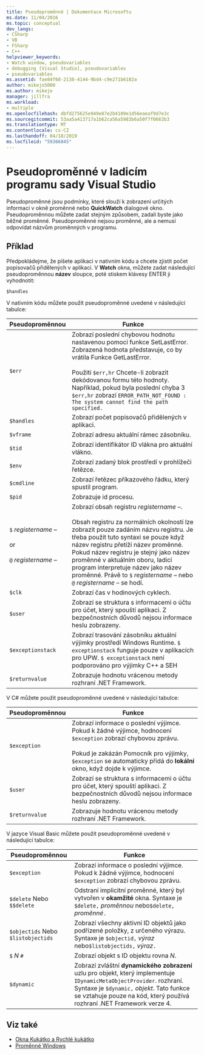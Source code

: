 ```yaml
---
title: Pseudoproměnné | Dokumentace Microsoftu
ms.date: 11/04/2016
ms.topic: conceptual
dev_langs:
- CSharp
- VB
- FSharp
- C++
helpviewer_keywords:
- Watch window, pseudovariables
- debugging [Visual Studio], pseudovariables
- pseudovariables
ms.assetid: fae84f68-2138-4144-9bd4-c9e271b6182a
author: mikejo5000
ms.author: mikejo
manager: jillfra
ms.workload:
- multiple
ms.openlocfilehash: dbfd275625e949e87e2b4109e1d56eaeaf9d7e3c
ms.sourcegitcommit: 53aa5a413717a1b62ca56a5983b6a50f7f0663b3
ms.translationtype: MT
ms.contentlocale: cs-CZ
ms.lasthandoff: 04/18/2019
ms.locfileid: "59366845"
---
```

# <a name="pseudovariables-in-the-visual-studio-debugger"></a>Pseudoproměnné v ladicím programu sady Visual Studio
Pseudoproměnné jsou podmínky, které slouží k zobrazení určitých informací v okně proměnné nebo **QuickWatch** dialogové okno. Pseudoproměnnou můžete zadat stejným způsobem, zadali byste jako běžné proměnné. Pseudoproměnné nejsou proměnné, ale a nemusí odpovídat názvům proměnných v programu.

## <a name="example"></a>Příklad
 Předpokládejme, že píšete aplikaci v nativním kódu a chcete zjistit počet popisovačů přidělených v aplikaci. V **Watch** okna, můžete zadat následující pseudoproměnnou **název** sloupce, poté stiskem klávesy ENTER ji vyhodnotit:

`$handles`

 V nativním kódu můžete použít pseudoproměnné uvedené v následující tabulce:

|Pseudoproměnnou|Funkce|
|--------------------|--------------|
|`$err`|Zobrazí poslední chybovou hodnotu nastavenou pomocí funkce SetLastError. Zobrazená hodnota představuje, co by vrátila Funkce GetLastError.<br /><br /> Použití `$err,hr` Chcete-li zobrazit dekódovanou formu této hodnoty. Například, pokud byla poslední chyba 3 `$err,hr` zobrazí `ERROR_PATH_NOT_FOUND : The system cannot find the path specified.`|
|`$handles`|Zobrazí počet popisovačů přidělených v aplikaci.|
|`$vframe`|Zobrazí adresu aktuální rámec zásobníku.|
|`$tid`|Zobrazí identifikátor ID vlákna pro aktuální vlákno.|
|`$env`|Zobrazí zadaný blok prostředí v prohlížeči řetězce.|
|`$cmdline`|Zobrazí řetězec příkazového řádku, který spustil program.|
|`$pid`|Zobrazuje id procesu.|
|`$` *registername –*<br /><br /> or<br /><br /> `@` *registername –*|Zobrazí obsah registru *registername –*.<br /><br /> Obsah registru za normálních okolností lze zobrazit pouze zadáním názvu registru. Je třeba použít tuto syntaxi se pouze když název registru přetíží název proměnné. Pokud název registru je stejný jako název proměnné v aktuálním oboru, ladicí program interpretuje název jako název proměnné. Právě to `$` *registername –* nebo `@` *registername –* se hodí.|
|`$clk`|Zobrazí čas v hodinových cyklech.|
|`$user`|Zobrazí se struktura s informacemi o účtu pro účet, který spouští aplikaci. Z bezpečnostních důvodů nejsou informace heslu zobrazeny.|
|`$exceptionstack`|Zobrazí trasování zásobníku aktuální výjimky prostředí Windows Runtime. `$ exceptionstack` funguje pouze v aplikacích pro UPW. `$ exceptionstack` není podporováno pro výjimky C++ a SEH|
|`$returnvalue`|Zobrazuje hodnotu vrácenou metody rozhraní .NET Framework.|

 V C# můžete použít pseudoproměnné uvedené v následující tabulce:

|Pseudoproměnnou|Funkce|
|--------------------|--------------|
|`$exception`|Zobrazí informace o poslední výjimce. Pokud k žádné výjimce, hodnocení `$exception` zobrazí chybovou zprávu.<br /><br /> Pokud je zakázán Pomocník pro výjimky, `$exception` se automaticky přidá do **lokální** okno, když dojde k výjimce.|
|`$user`|Zobrazí se struktura s informacemi o účtu pro účet, který spouští aplikaci. Z bezpečnostních důvodů nejsou informace heslu zobrazeny.|
|`$returnvalue`|Zobrazuje hodnotu vrácenou metody rozhraní .NET Framework.|

 V jazyce Visual Basic můžete použít pseudoproměnné uvedené v následující tabulce:

|Pseudoproměnnou|Funkce|
|--------------------|--------------|
|`$exception`|Zobrazí informace o poslední výjimce. Pokud k žádné výjimce, hodnocení `$exception` zobrazí chybovou zprávu.|
|`$delete` Nebo `$$delete`|Odstraní implicitní proměnné, který byl vytvořen v **okamžité** okna. Syntaxe je `$delete,` *proměnnou* nebo`$delete,` *proměnné*`.`|
|`$objectids` Nebo `$listobjectids`|Zobrazí všechny aktivní ID objektů jako podřízené položky, z určeného výrazu. Syntaxe je `$objectid,` *výraz* nebo`$listobjectids,` *výraz*`.`|
|`$` *N* `#`|Zobrazí objekt s ID objektu rovna *N*.|
|`$dynamic`|Zobrazí zvláštní **dynamického zobrazení** uzlu pro objekt, který implementuje `IDynamicMetaObjectProvider`. rozhraní. Syntaxe je `$dynamic,` *objekt*. Tato funkce se vztahuje pouze na kód, který používá rozhraní .NET Framework verze 4.|

## <a name="see-also"></a>Viz také
- [Okna Kukátko a Rychlé kukátko](../debugger/watch-and-quickwatch-windows.md)
- [Proměnné Windows](../debugger/debugger-windows.md)
